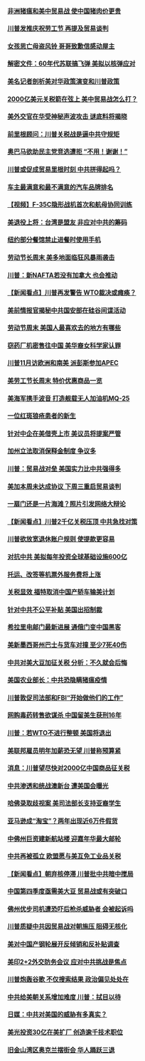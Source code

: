 #### [非洲猪瘟和美中贸易战 使中国猪肉价更贵](../pages/nsc412/n10687852.md) 

#### [川普发推庆祝劳工节 再提及贸易谈判](../pages/nsc412/n10687418.md) 

#### [女孩思亡母盗风铃 哥哥致歉信感动屋主](../pages/nsc412/n10687121.md) 

#### [解密文件：60年代苏联搞飞弹 美拟以核弹应对](../pages/nsc412/n10686843.md) 

#### [美名记者剖析美对华政策演变和川普政策](../pages/nsc412/n10684215.md) 

#### [2000亿美元关税箭在弦上 美中贸易战怎么打？](../pages/nsc412/n10686524.md) 

#### [美外交官在华受神秘声波攻击 谜底料将揭晓](../pages/nsc412/n10685368.md) 

#### [前里根顾问：川普关税战是逼中共守规矩](../pages/nsc412/n10685266.md) 

#### [奥巴马欲助民主党竞选遭拒 “不用！谢谢！”](../pages/nsc412/n10685026.md) 

#### [川普或促成贸易里根时刻 中共拼得起吗？](../pages/nsc412/n10684311.md) 

#### [车主最满意和最不满意的汽车品牌排名](../pages/nsc412/n10677331.md) 

#### [【视频】F-35C隐形战机首次和航母协同训练](../pages/nsc412/n10674568.md) 

#### [美退役上将：台湾是盟友 非应对中共的筹码](../pages/nsc412/n10684530.md) 

#### [纽约部分餐馆禁止进餐时使用手机](../pages/nsc412/n10684186.md) 

#### [劳动节长周末 美多地面临狂风暴雨袭击](../pages/nsc412/n10683989.md) 

#### [川普：新NAFTA若没有加拿大 也会推动](../pages/nsc412/n10683996.md) 

#### [【新闻看点】川普再发警告 WTO裁决或瘫痪？](../pages/nsc412/n10683750.md) 

#### [美前情报官揭秘中共国安部在硅谷间谍活动](../pages/nsc412/n10682592.md) 

#### [劳动节周末 美国人最喜欢去的地方有哪些](../pages/nsc412/n10683821.md) 

#### [窃药厂机密售往中国 美华裔女科学家认罪](../pages/nsc412/n10683803.md) 

#### [川普11月访欧洲和南美 派彭斯参加APEC](../pages/nsc412/n10683571.md) 

#### [美劳工节长周末 特价优惠商品一览](../pages/nsc412/n10682393.md) 

#### [美海军携手波音 打造舰载无人加油机MQ-25](../pages/nsc412/n10683412.md) 

#### [一位红斑狼疮患者的新生](../pages/nsc412/n10676361.md) 

#### [针对中企在美借壳上市 美议员将提案严管](../pages/nsc412/n10682462.md) 

#### [加州立法取消保释金制度 争议多](../pages/nsc412/n10682707.md) 

#### [川普：贸易战对垒 美国实力比中共强得多](../pages/nsc412/n10681759.md) 

#### [美加本周未达成协议 下周三重启贸易谈判](../pages/nsc412/n10682364.md) 

#### [一扇门还是一片海滩？照片引发网络大辩论](../pages/nsc412/n10682464.md) 

#### [【新闻看点】川普2千亿关税压顶 中共急找对策](../pages/nsc412/n10681903.md) 

#### [川普欲放宽退休账户规则 使提款更容易](../pages/nsc412/n10682249.md) 

#### [对抗中共 美拟每年投资全球基础设施600亿](../pages/nsc412/n10682233.md) 

#### [托运、改签等机票外服务费将上涨](../pages/nsc412/n10682141.md) 

#### [关税显效 福特取消中国产轿车输美计划](../pages/nsc412/n10682111.md) 

#### [针对中共不公平补贴 美国出招制裁](../pages/nsc412/n10681708.md) 

#### [希拉里电邮门最新进展 通俄门变中国黑客](../pages/nsc412/n10681616.md) 

#### [美新墨西哥州巴士与货车对撞 至少7死40伤](../pages/nsc412/n10681275.md) 

#### [中共对美大豆加征关税 分析：不久就会后悔](../pages/nsc412/n10681086.md) 

#### [美国农业部长：中共恐隐瞒猪瘟疫情](../pages/nsc412/n10679995.md) 

#### [川普敦促司法部和FBI“开始做他们的工作”](../pages/nsc412/n10679864.md) 

#### [网购毒药转售欲谋杀 中国留美生获刑16年](../pages/nsc412/n10680227.md) 

#### [川普：若WTO不进行整顿 美国将退出](../pages/nsc412/n10679784.md) 

#### [美联邦雇员明年加薪恐无望 川普称预算紧](../pages/nsc412/n10679622.md) 

#### [消息：川普望尽快对2000亿中国商品征关税](../pages/nsc412/n10679448.md) 

#### [中共渗透和统战澳新台 遭美国会曝光](../pages/nsc412/n10676240.md) 

#### [哈佛录取歧视案 美司法部长支持亚裔学生](../pages/nsc412/n10679523.md) 

#### [亚马逊成“淘宝”？两年出现近6万件假货](../pages/nsc412/n10679041.md) 

#### [中佛州巨资建新航站楼 迎嘉年华最大邮轮](../pages/nsc412/n10679537.md) 

#### [中共再被孤立 欧盟愿与美互免工业品关税](../pages/nsc412/n10679372.md) 

#### [【新闻看点】朝弃核停滞 川普批中共暗中搅局](../pages/nsc412/n10679094.md) 

#### [中国第四季度亟需美大豆 贸易战或有突破口](../pages/nsc412/n10679386.md) 

#### [佛州优步司机遭恐吓后枪杀威胁者 会被起诉吗](../pages/nsc412/n10679164.md) 

#### [川普质疑中共因贸易战对朝施压 阻碍无核化](../pages/nsc412/n10679101.md) 

#### [美对中国产钢轮展开反倾销和反补贴调查](../pages/nsc412/n10679004.md) 

#### [美印2+2外交防务会议 应对中共挑战是焦点](../pages/nsc412/n10678859.md) 

#### [川普炮轰谷歌 不仅搜索结果 政治偏见处处在](../pages/nsc412/n10678711.md) 

#### [中共给美朝关系增加难度 川普：拭目以待](../pages/nsc412/n10677215.md) 

#### [日媒：中共对美国的威胁有多真实？](../pages/nsc412/n10677860.md) 

#### [美光投资30亿在美扩厂 创造逾千技术职位](../pages/nsc412/n10677183.md) 

#### [旧金山湾区奥克兰摆街会 华人踊跃三退](../pages/nsc412/n10677683.md) 

